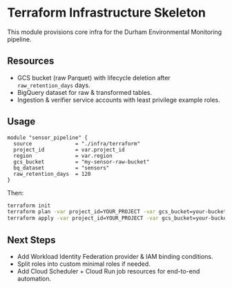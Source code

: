 # Terraform Infrastructure Skeleton

This module provisions core infra for the Durham Environmental Monitoring pipeline.

## Resources
- GCS bucket (raw Parquet) with lifecycle deletion after `raw_retention_days` days.
- BigQuery dataset for raw & transformed tables.
- Ingestion & verifier service accounts with least privilege example roles.

## Usage
```hcl
module "sensor_pipeline" {
  source              = "./infra/terraform"
  project_id          = var.project_id
  region              = var.region
  gcs_bucket          = "my-sensor-raw-bucket"
  bq_dataset          = "sensors"
  raw_retention_days  = 120
}
```

Then:
```bash
terraform init
terraform plan -var project_id=YOUR_PROJECT -var gcs_bucket=your-bucket-name
terraform apply -var project_id=YOUR_PROJECT -var gcs_bucket=your-bucket-name
```

## Next Steps
- Add Workload Identity Federation provider & IAM binding conditions.
- Split roles into custom minimal roles if needed.
- Add Cloud Scheduler + Cloud Run job resources for end-to-end automation.
